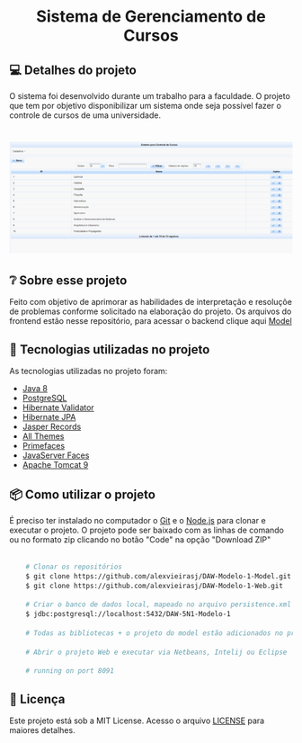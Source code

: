 <h1 align="center">
  Sistema de Gerenciamento de Cursos
</h1>

## 💻 Detalhes do projeto

O sistema foi desenvolvido durante um trabalho para a faculdade. O projeto que tem por objetivo disponibilizar um sistema onde seja possível fazer o controle de cursos de uma universidade.
<h1 align="center">
    <img alt="Capa Projeto" title="CapaProjeto" src="./demonstracao-funcionamento-sistema.gif"/>
</h1>

## :grey_question: Sobre esse projeto

Feito com objetivo de aprimorar as habilidades de interpretação e resoluçõe de problemas conforme solicitado na elaboração do projeto. 
Os arquivos do frontend estão nesse repositório, para acessar o backend clique aqui [Model](https://github.com/alexvieirasj/DAW-Modelo-1-Model.git)  

## :rocket: Tecnologias utilizadas no projeto

As tecnologias utilizadas no projeto foram:

- [Java 8](https://www.oracle.com/br/java/technologies/javase/javase8-archive-downloads.html)
- [PostgreSQL](https://jdbc.postgresql.org/changelogs/2017-08-01-42.1.4-release/)
- [Hibernate Validator](https://hibernate.org/orm/releases/4.2/)
- [Hibernate JPA](https://mvnrepository.com/artifact/org.hibernate.javax.persistence/hibernate-jpa-2.0-api)
- [Jasper Records](https://sourceforge.net/projects/jasperreports/)
- [All Themes](https://mvnrepository.com/artifact/org.primefaces.themes/all-themes/1.0.10)
- [Primefaces](https://www.primefaces.org/primefaces-6-1-final-released/)
- [JavaServer Faces](http://www.java2s.com/example/jar/j/download-javaxfaces2214jar-file.html)
- [Apache Tomcat 9](https://tomcat.apache.org/download-90.cgi)

## :package: Como utilizar o projeto

É preciso ter instalado no computador o [Git](https://git-scm.com) e o [Node.js](https://nodejs.org/) para clonar e executar o projeto. 
O projeto pode ser baixado com as linhas de comando ou no formato zip clicando no botão "Code" na opção "Download ZIP"

```bash

    # Clonar os repositórios
    $ git clone https://github.com/alexvieirasj/DAW-Modelo-1-Model.git
    $ git clone https://github.com/alexvieirasj/DAW-Modelo-1-Web.git

    # Criar o banco de dados local, mapeado no arquivo persistence.xml       
    $ jdbc:postgresql://localhost:5432/DAW-5N1-Modelo-1

    # Todas as bibliotecas + o projeto do model estão adicionados no projeto web

    # Abrir o projeto Web e executar via Netbeans, Intelij ou Eclipse
    
    # running on port 8091
```

## :memo: Licença

Este projeto está sob a MIT License. Acesso o arquivo [LICENSE](https://github.com/alexvieirasj/DAW-Modelo-1-Web/blob/master/LICENSE) para maiores detalhes.
